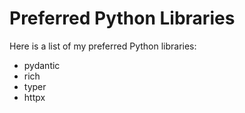 # Preferred Python Libraries

Here is a list of my preferred Python libraries:

* pydantic
* rich
* typer
* httpx
